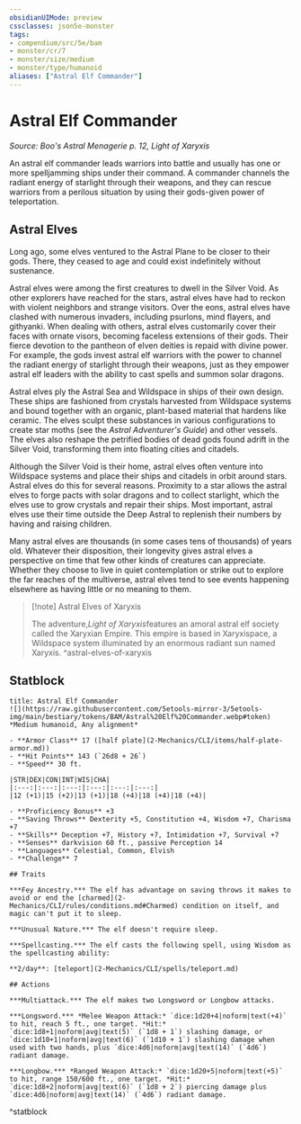```yaml
---
obsidianUIMode: preview
cssclasses: json5e-monster
tags:
- compendium/src/5e/bam
- monster/cr/7
- monster/size/medium
- monster/type/humanoid
aliases: ["Astral Elf Commander"]
---
```

# Astral Elf Commander
*Source: Boo's Astral Menagerie p. 12, Light of Xaryxis*  

An astral elf commander leads warriors into battle and usually has one or more spelljamming ships under their command. A commander channels the radiant energy of starlight through their weapons, and they can rescue warriors from a perilous situation by using their gods-given power of teleportation.

## Astral Elves

Long ago, some elves ventured to the Astral Plane to be closer to their gods. There, they ceased to age and could exist indefinitely without sustenance.

Astral elves were among the first creatures to dwell in the Silver Void. As other explorers have reached for the stars, astral elves have had to reckon with violent neighbors and strange visitors. Over the eons, astral elves have clashed with numerous invaders, including psurlons, mind flayers, and githyanki. When dealing with others, astral elves customarily cover their faces with ornate visors, becoming faceless extensions of their gods. Their fierce devotion to the pantheon of elven deities is repaid with divine power. For example, the gods invest astral elf warriors with the power to channel the radiant energy of starlight through their weapons, just as they empower astral elf leaders with the ability to cast spells and summon solar dragons.

Astral elves ply the Astral Sea and Wildspace in ships of their own design. These ships are fashioned from crystals harvested from Wildspace systems and bound together with an organic, plant-based material that hardens like ceramic. The elves sculpt these substances in various configurations to create star moths (see the *Astral Adventurer's Guide*) and other vessels. The elves also reshape the petrified bodies of dead gods found adrift in the Silver Void, transforming them into floating cities and citadels.

Although the Silver Void is their home, astral elves often venture into Wildspace systems and place their ships and citadels in orbit around stars. Astral elves do this for several reasons. Proximity to a star allows the astral elves to forge pacts with solar dragons and to collect starlight, which the elves use to grow crystals and repair their ships. Most important, astral elves use their time outside the Deep Astral to replenish their numbers by having and raising children.

Many astral elves are thousands (in some cases tens of thousands) of years old. Whatever their disposition, their longevity gives astral elves a perspective on time that few other kinds of creatures can appreciate. Whether they choose to live in quiet contemplation or strike out to explore the far reaches of the multiverse, astral elves tend to see events happening elsewhere as having little or no meaning to them.

> [!note] Astral Elves of Xaryxis
> 
> The adventure,*Light of Xaryxis*features an amoral astral elf society called the Xaryxian Empire. This empire is based in Xaryxispace, a Wildspace system illuminated by an enormous radiant sun named Xaryxis.
^astral-elves-of-xaryxis

## Statblock

```ad-statblock
title: Astral Elf Commander
![](https://raw.githubusercontent.com/5etools-mirror-3/5etools-img/main/bestiary/tokens/BAM/Astral%20Elf%20Commander.webp#token)
*Medium humanoid, Any alignment*

- **Armor Class** 17 ([half plate](2-Mechanics/CLI/items/half-plate-armor.md))
- **Hit Points** 143 (`26d8 + 26`)
- **Speed** 30 ft.

|STR|DEX|CON|INT|WIS|CHA|
|:---:|:---:|:---:|:---:|:---:|:---:|
|12 (+1)|15 (+2)|13 (+1)|18 (+4)|18 (+4)|18 (+4)|

- **Proficiency Bonus** +3
- **Saving Throws** Dexterity +5, Constitution +4, Wisdom +7, Charisma +7
- **Skills** Deception +7, History +7, Intimidation +7, Survival +7
- **Senses** darkvision 60 ft., passive Perception 14
- **Languages** Celestial, Common, Elvish
- **Challenge** 7

## Traits

***Fey Ancestry.*** The elf has advantage on saving throws it makes to avoid or end the [charmed](2-Mechanics/CLI/rules/conditions.md#Charmed) condition on itself, and magic can't put it to sleep.

***Unusual Nature.*** The elf doesn't require sleep.

***Spellcasting.*** The elf casts the following spell, using Wisdom as the spellcasting ability:

**2/day**: [teleport](2-Mechanics/CLI/spells/teleport.md)

## Actions

***Multiattack.*** The elf makes two Longsword or Longbow attacks.

***Longsword.*** *Melee Weapon Attack:* `dice:1d20+4|noform|text(+4)` to hit, reach 5 ft., one target. *Hit:* `dice:1d8+1|noform|avg|text(5)` (`1d8 + 1`) slashing damage, or `dice:1d10+1|noform|avg|text(6)` (`1d10 + 1`) slashing damage when used with two hands, plus `dice:4d6|noform|avg|text(14)` (`4d6`) radiant damage.

***Longbow.*** *Ranged Weapon Attack:* `dice:1d20+5|noform|text(+5)` to hit, range 150/600 ft., one target. *Hit:* `dice:1d8+2|noform|avg|text(6)` (`1d8 + 2`) piercing damage plus `dice:4d6|noform|avg|text(14)` (`4d6`) radiant damage.
```
^statblock